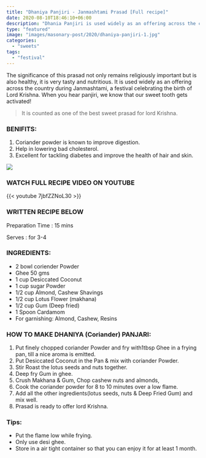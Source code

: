 ```yaml
---
title: "Dhaniya Panjiri - Janmashtami Prasad [Full recipe]"
date: 2020-08-10T18:46:10+06:00
description: "Dhania Panjiri is used widely as an offering across the country during Janmashtami"
type: "featured"
image: "images/masonary-post/2020/dhaniya-panjiri-1.jpg"
categories: 
  - "sweets"
tags:
  - "festival"
---
```


The significance of this prasad not only remains religiously important but is also healthy, it is very tasty and nutritious. It is used widely as an offering across the country during Janmashtami, a festival celebrating the birth of Lord Krishna. When you hear panjiri, we know that our sweet tooth gets activated! 


> It is counted as one of the best sweet prasad for lord Krishna.

### BENIFITS:

1. Coriander powder is known to improve digestion.
2. Help in lowering bad cholesterol.
3. Excellent for tackling diabetes and improve the health of hair and skin.

![](../images/masonary-post/2020/dhaniya-panjiri-2.jpg)

### WATCH FULL RECIPE VIDEO ON YOUTUBE   

{{< youtube 7jbfZZNoL30 >}}


### WRITTEN RECIPE BELOW 

Preparation Time : 15 mins

Serves : for 3-4


### INGREDIENTS:

- 2 bowl coriender Powder
- Ghee 50 gms 
- 1 cup Desiccated Coconut
- 1 cup sugar Powder
- 1/2 cup Almond, Cashew Shavings
- 1/2 cup Lotus Flower (makhana)
- 1/2 cup Gum (Deep fried)
- 1 Spoon Cardamom
- For garnishing: Almond, Cashew, Resins

### HOW TO MAKE DHANIYA (Coriander) PANJARI:

1. Put finely chopped coriander Powder and fry with1tbsp Ghee in a frying pan, till a nice aroma is emitted.
2. Put  Desiccated Coconut in the Pan & mix with coriander Powder.
3. Stir Roast the lotus seeds and nuts together.
4. Deep fry Gum in ghee.
5. Crush Makhana & Gum, Chop cashew nuts and almonds,
6. Cook the coriander powder for 8 to 10 minutes over a low flame.
7. Add all the other ingredients(lotus seeds, nuts & Deep Fried Gum) and mix well.
8. Prasad is ready to offer lord Krishna.

### Tips:

* Put the flame low while frying.
* Only use desi ghee.
* Store in a air tight container so that you can enjoy it for at least 1 month. 
